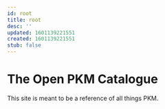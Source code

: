 ```yaml
---
id: root
title: root
desc: ''
updated: 1601139221551
created: 1601139221551
stub: false
---
```


# The Open PKM Catalogue

<!-- <iframe src="https://ghbtns.com/github-btn.html?user=dendronhq&repo=catalogue-open-aws&type=star&count=true&size=large" frameborder="0" scrolling="0" width="170" height="30" title="GitHub"></iframe> -->

This site is meant to be a reference of all things PKM. 


<!-- It is compiled from the [[highest quality open sources of information|acknowledgements]] available about AWS. It is generated and published using [Dendron](http://dendron.so/), the open source note taking tool.

You can find a rough roadmap of what we're working on [[here|roadmap]].

If you would like to contribute to the guide, you can find instructions to do so [[here|contribute]]

All content on this site is licensed under the [Creative Commons Attribution 4.0 International](https://github.com/open-guides/og-aws/blob/master/LICENSE.txt) -->
